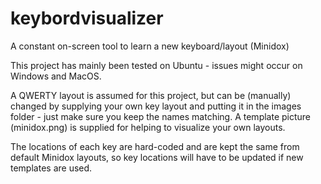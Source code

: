 # keybordvisualizer
A constant on-screen tool to learn a new keyboard/layout (Minidox)

This project has mainly been tested on Ubuntu - issues might occur on Windows and MacOS.

A QWERTY layout is assumed for this project, but can be (manually) changed by supplying your own key layout and putting it in the images folder - just make sure you keep the names matching.  A template picture (minidox.png) is supplied for helping to visualize your own layouts.

The locations of each key are hard-coded and are kept the same from default Minidox layouts, so key locations will have to be updated if new templates are used.
